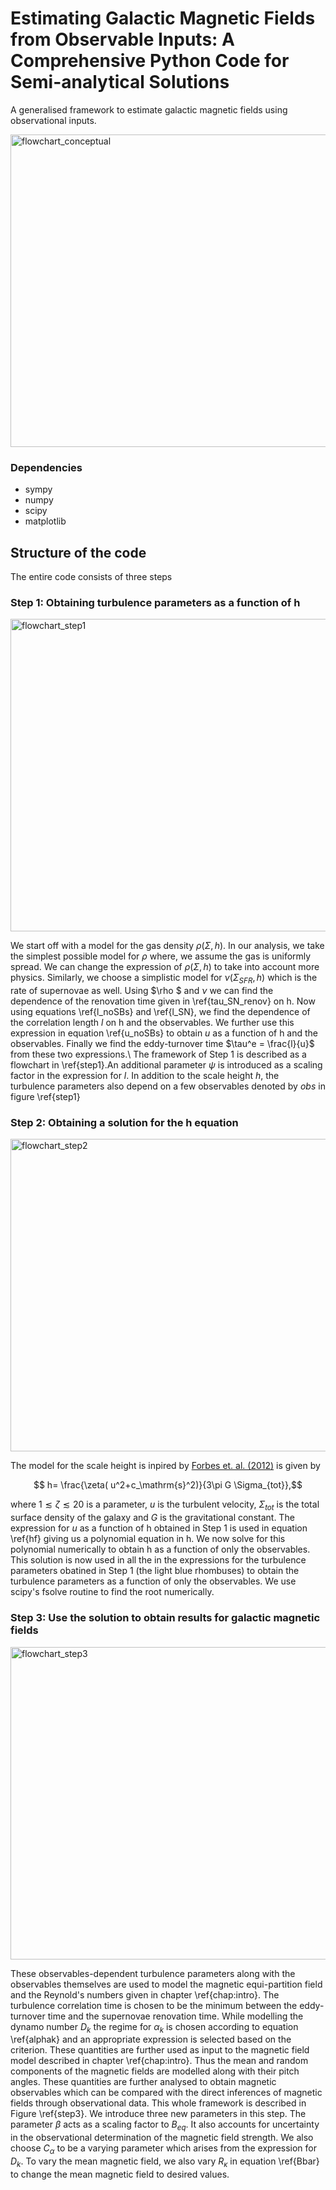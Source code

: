 # Estimating Galactic Magnetic Fields from Observable Inputs: A Comprehensive Python Code for Semi-analytical Solutions
A generalised framework to estimate galactic magnetic fields using observational inputs.

<img src = "https://github.com/Rnazx/MSc.-Thesis/assets/42196798/9cc608a8-89d9-4c36-9f5d-330ed0c3cb59" width ="900" height = "500" alt = "flowchart_conceptual" />

### Dependencies
* sympy
* numpy
* scipy
* matplotlib
## Structure of the code
The entire code consists of three steps
### Step 1: Obtaining turbulence parameters as a function of h
<img src = "https://github.com/Rnazx/MSc.-Thesis/assets/42196798/d5ec16c7-b3fb-4663-b640-8b08df38630b" width ="900" height = "500" alt = "flowchart_step1" />

We start off with a model for the gas density $\rho(\Sigma,h)$. In our analysis, we take the simplest possible model for $\rho$ where, we assume the gas is uniformly spread. We can change the expression of $\rho(\Sigma,h)$ to take into account more physics. Similarly, we choose a simplistic model for $\nu(\Sigma_{SFR},h)$ which is the rate of supernovae as well.  Using $\rho $ and $\nu$ we can find the dependence of the renovation time given in \ref{tau_SN_renov} on h. Now using equations \ref{l_noSBs} and \ref{l_SN}, we find the dependence of the correlation length $l$ on h and the observables. We further use this expression in equation \ref{u_noSBs} to obtain $u$ as a function of h and the observables. Finally we find the eddy-turnover time $\tau^e = \frac{l}{u}$ from these two expressions.\\
The framework  of Step 1 is described as a flowchart in \ref{step1}.An additional parameter $\psi$ is introduced as a scaling factor in the expression for $l$. In addition to the scale height $h$, the turbulence parameters also depend on a few observables denoted by $obs$ in figure \ref{step1}
### Step 2: Obtaining a solution for the h equation
<img src = "https://github.com/Rnazx/MSc.-Thesis/assets/42196798/be6d00b6-a591-4ad8-9ac4-349d1278a8a0" width ="900" height = "500" alt = "flowchart_step2" />

The model for the scale height is inpired by [Forbes et. al. (2012)](https://ui.adsabs.harvard.edu/abs/2012ApJ...754...48F/abstract) is given by
```math
  h= \frac{\zeta( u^2+c_\mathrm{s}^2)}{3\pi G \Sigma_{tot}},
```
where $1\lesssim\zeta\lesssim20$ is a parameter, $u$ is the turbulent velocity, $\Sigma_{tot}$ is the total surface density of the galaxy and $G$ is the gravitational constant.
The expression for $u$ as a function of h obtained in Step 1 is used in equation \ref{hf} giving us a polynomial equation in h. We now solve for this polynomial numerically to obtain h as a function of only the observables. This solution is now used in all the in the expressions for the turbulence parameters obatined in Step 1 (the light blue rhombuses) to obtain the turbulence parameters as a function of only the observables. We use scipy's fsolve routine to find the root numerically. 
### Step 3: Use the solution to obtain results for galactic magnetic fields
<img src = "https://github.com/Rnazx/MSc.-Thesis/assets/42196798/1cefb2ad-9e8a-4c87-9c7e-d14e7a77fbc7" width ="900" height = "500" alt = "flowchart_step3" />

These observables-dependent turbulence parameters along with the observables themselves are used to model the magnetic equi-partition field and the Reynold's numbers given in chapter \ref{chap:intro}. The turbulence correlation time is chosen to be the minimum between the eddy-turnover time and the supernovae renovation time. While modelling the dynamo number $D_k$ the regime for $\alpha_k$ is chosen according to equation \ref{alphak} and an appropriate expression is selected based on the criterion. These quantities are further used as input to the magnetic field model described in chapter \ref{chap:intro}. Thus the mean and random components of the magnetic fields are modelled along with their pitch angles. These quantities are further analysed to obtain magnetic observables which can be compared with the direct inferences of magnetic fields through observational data.
This whole framework is described in Figure \ref{step3}. We introduce three new parameters in this step. The parameter $\beta$ acts as a scaling factor to $B_{eq}$. It also accounts for uncertainty in the observational determination of the magnetic field strength. We also choose $C_\alpha$ to be a varying parameter which arises from the expression for $D_k$. To vary the mean magnetic field, we also vary $R_\kappa$ in equation \ref{Bbar} to change the mean magnetic field to desired values.

